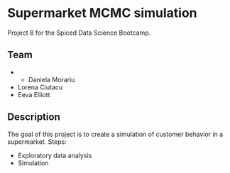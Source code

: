# Supermarket MCMC simulation

Project 8 for the Spiced Data Science Bootcamp.

## Team
- - Daniela Morariu
- Lorena Ciutacu
- Eeva Elliott

## Description
The goal of this project is to create a simulation of customer behavior in a supermarket. Steps:
- Exploratory data analysis
- Simulation